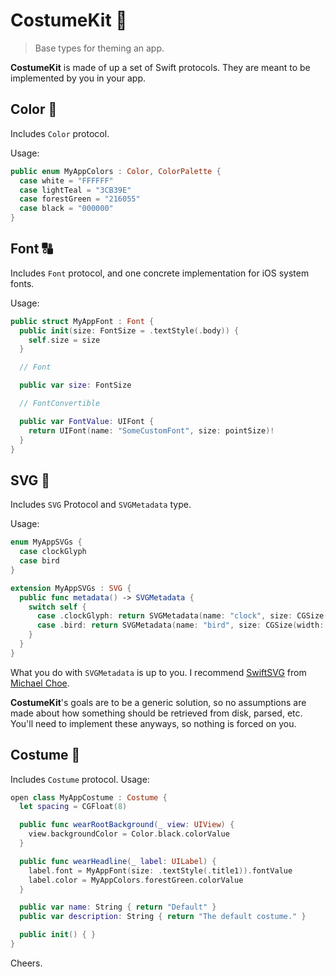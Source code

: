 # CostumeKit :tophat:

> Base types for theming an app.

**CostumeKit** is made of up a set of Swift protocols. They are meant to be implemented by you in your app.

## Color :art:

Includes `Color` protocol.

Usage:

``` swift
public enum MyAppColors : Color, ColorPalette {
  case white = "FFFFFF"
  case lightTeal = "3CB39E"
  case forestGreen = "216055"
  case black = "000000"
}
```

## Font :capital_abcd:

Includes `Font` protocol, and one concrete implementation for iOS system fonts.

Usage:

``` swift
public struct MyAppFont : Font {
  public init(size: FontSize = .textStyle(.body)) {
    self.size = size
  }

  // Font

  public var size: FontSize

  // FontConvertible

  public var FontValue: UIFont {
    return UIFont(name: "SomeCustomFont", size: pointSize)!
  }
}
```

## SVG :stars:

Includes `SVG` Protocol and `SVGMetadata` type.

Usage:

``` swift
enum MyAppSVGs {
  case clockGlyph
  case bird
}

extension MyAppSVGs : SVG {
  public func metadata() -> SVGMetadata {
    switch self {
      case .clockGlyph: return SVGMetadata(name: "clock", size: CGSize(width: 100, height: 100), fullColor: false)
      case .bird: return SVGMetadata(name: "bird", size: CGSize(width: 58, height: 28), fullColor: true)
    }
  }
}
```

What you do with `SVGMetadata` is up to you. I recommend [SwiftSVG](https://github.com/mchoe/SwiftSVG) from [Michael Choe]([https://github.com/mchoe).

**CostumeKit**'s goals are to be a generic solution, so no assumptions are made about how something should be retrieved from disk, parsed, etc. You'll need to implement these anyways, so nothing is forced on you.

## Costume :tophat:

Includes `Costume` protocol. Usage:

``` swift
open class MyAppCostume : Costume {
  let spacing = CGFloat(8)

  public func wearRootBackground(_ view: UIView) {
    view.backgroundColor = Color.black.colorValue
  }

  public func wearHeadline(_ label: UILabel) {
    label.font = MyAppFont(size: .textStyle(.title1)).fontValue
    label.color = MyAppColors.forestGreen.colorValue
  }

  public var name: String { return "Default" }
  public var description: String { return "The default costume." }

  public init() { }
}
```

Cheers.
